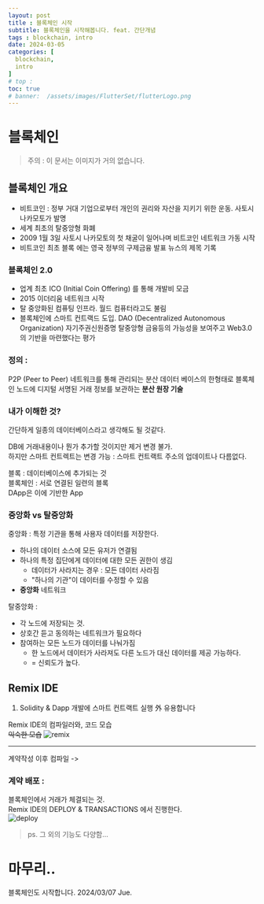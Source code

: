 ```yaml
---
layout: post
title : 블록체인 시작
subtitle: 블록체인을 시작해봅니다. feat. 간단개념
tags : blockchain, intro
date: 2024-03-05
categories: [
  blockchain,
  intro
]
# top : 
toc: true
# banner:  /assets/images/FlutterSet/flutterLogo.png
---
```


# 블록체인

> 주의 : 이 문서는 이미지가 거의 없습니다.

## 블록체인 개요

- 비트코인 : 정부 거대 기업으로부터 개인의 권리와 자산을 지키기 위한 운동. 사토시 나카모토가 발명
- 세계 최초의 탈중앙형 화폐
- 2009 1월 3일 사토시 나카모토의 첫 채굴이 일어나며 비트코인 네트워크 가동 시작
- 비트코인 최초 블록 에는 영국 정부의 구제금융 발표 뉴스의 제목 기록

### 블록체인 2.0 
- 업계 최초 ICO (Initial Coin Offering) 를 통해 개발비 모금
- 2015 이더리움 네트워크 시작
- 탈 중앙화된 컴퓨팅 인프라. 월드 컴퓨터라고도 불림
- 블록체인에 스마트 컨트랙드 도입. DAO (Decentralized Autonomous Organization) 자기주권신원증명 탈중앙형 금융등의 가능성을 보여주고 Web3.0의 기반을 마련했다는 평가

### 정의 :
P2P (Peer to Peer) 네트워크를 통해 관리되는 분산 데이터 베이스의 한형태로 블록체인 노드에 디지털 서명된 거래 정보를 보관하는 **분산 원장 기술**


### 내가 이해한 것? 

간단하게 일종의 데이터베이스라고 생각해도 될 것같다.

DB에 거래내용이나 뭔가 추가할 것이지만 제거 변경 불가.  
하지만 스마트 컨트렉트는 변경 가능 : 스마트 컨트랙트 주소의 업데이트나 다름없다.  

블록 : 데이터베이스에 추가되는 것  
블록체인 : 서로 연결된 일련의 블록  
DApp은 이에 기반한 App  

### 중앙화 vs 탈중앙화
중앙화 : 특정 기관을 통해 사용자 데이터를 저장한다. 
- 하나의 데이터 소스에 모든 유저가 연결됨
- 하나의 특정 집단에게 데이터에 대한 모든 권한이 생김
  - 데이터가 사라지는 경우 : 모든 데이터 사라짐
  - "하나의 기관"이 데이터를 수정할 수 있음
- **중앙화** 네트워크

탈중앙화 : 
- 각 노드에 저장되는 것.
- 상호간 듣고 동의하는 네트워크가 필요하다 
- 참여하는 모든 노드가 데이터를 나눠가짐
  - 한 노드에서 데이터가 사라져도 다른 노드가 대신 데이터를 제공 가능하다.
  - = 신뢰도가 높다.


## Remix IDE 

1. Solidity & Dapp 개발에 스마트 컨트랙트 실행 外 유용합니다

Remix IDE의 컴파일러와, 코드 모습  
~~익숙한 모습~~
![remix](https://1drv.ms/i/c/60d1136c8e1eeac5/IQPxA7cR2RGzTKjpDt2SGrQjAaWwzLOdn38SxZbdq2nrrJA?width=1024)


---
계약작성 이후 컴파일 ->

### 계약 배포 : 
블록체인에서 거래가 체결되는 것.  
Remix IDE의 DEPLOY & TRANSACTIONS 에서 진행한다.  
![deploy](https://1drv.ms/i/c/60d1136c8e1eeac5/IQOBlefSNNJ3S4k35FUSWbcbAdMvs-bUW3ZY_JFEOzwfnOU?width=1024)


> ps. 그 외의 기능도 다양함...

#  마무리..

블록체인도 시작합니다.
2024/03/07 Jue.
